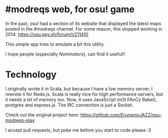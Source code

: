 # #modreqs web, for osu! game

In the past, osu! had a section of its website that displayed the latest maps posted in the #modreqs channel.
For some reason, this stopped working in 2014: https://osu.ppy.sh/forum/t/211410

This simple app tries to emulate a bit this utility.

I hope people (especially _Nominators_), can find it useful!!



# Technology
I originally wrote it in Scala, but because I have a low memory server, I rewrote it for Node.js. Scala is really nice for high performance servers, but it needs a lot of memory too. Now, it uses JavaScript (nOt FAnCy Babel), postgres and express.js. The IRC connection is just a Socket.

Check out the original project here: https://github.com/ErunamoJAZZ/osu-modreqs-play

I accept pull requests, but poke me before you start to code please :3
